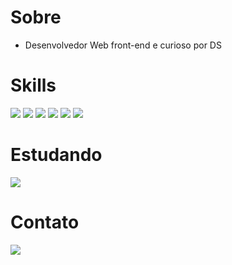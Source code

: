 <h1>Sobre</h1>

<ul><li>Desenvolvedor Web front-end e curioso por DS</li></ul>

<h1>Skills</h1>
<div>
    <img src="https://img.shields.io/badge/Python-3776AB?style=for-the-badge&logo=python&logoColor=white"> 
    <img src="https://img.shields.io/badge/HTML5-E34F26?style=for-the-badge&logo=html5&logoColor=white">
    <img src="https://img.shields.io/badge/CSS3-1572B6?style=for-the-badge&logo=css3&logoColor=white">
    <img src="https://img.shields.io/badge/JavaScript-F7DF1E?style=for-the-badge&logo=javascript&logoColor=black">
    <img src="https://img.shields.io/badge/Bootstrap-563D7C?style=for-the-badge&logo=bootstrap&logoColor=white">
    <img src="https://img.shields.io/badge/jQuery-0769AD?style=for-the-badge&logo=jquery&logoColor=white">
</div>
<h1>Estudando</h1>
<div>
    <img src="https://img.shields.io/badge/React-20232A?style=for-the-badge&logo=react&logoColor=61DAFB">
</div>

<h1>Contato</h1>
<a href="https://www.linkedin.com/in/marco-garcia-3a660a182/" target="_blank"><img src="https://img.shields.io/badge/LinkedIn-0077B5?style=for-the-badge&logo=linkedin&logoColor=white"></a>
<!--
**marcogarcia29/marcogarcia29** is a ✨ _special_ ✨ repository because its `README.md` (this file) appears on your GitHub profile.

Here are some ideas to get you started:

- 🔭 I’m currently working on ...
- 🌱 I’m currently learning ...
- 👯 I’m looking to collaborate on ...
- 🤔 I’m looking for help with ...
- 💬 Ask me about ...
- 📫 How to reach me: ...
- 😄 Pronouns: ...
- ⚡ Fun fact: ...
-->
